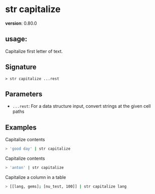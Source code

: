 # str capitalize

**version**: 0.80.0

## **usage**:

Capitalize first letter of text.

## Signature

`> str capitalize ...rest`

## Parameters

- `...rest`: For a data structure input, convert strings at the given cell paths

## Examples

Capitalize contents

```bash
> 'good day' | str capitalize
```

Capitalize contents

```bash
> 'anton' | str capitalize
```

Capitalize a column in a table

```bash
> [[lang, gems]; [nu_test, 100]] | str capitalize lang
```
